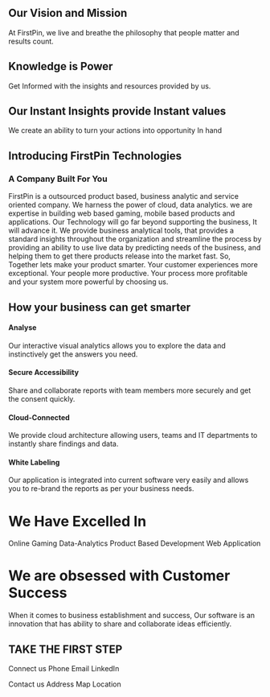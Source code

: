 

## Our Vision and Mission

At FirstPin, we live and breathe the philosophy that people matter and results count.

## Knowledge is Power 
Get Informed with the insights and resources provided by us. 

## Our Instant Insights provide Instant values
We create an ability to turn your actions into opportunity In hand
 

## Introducing FirstPin Technologies
### A Company Built For You
FirstPin is a outsourced product based, business analytic and service oriented company. We harness  the power of cloud, data analytics. we are expertise in building web based gaming, mobile based products and applications.
Our Technology will go far beyond supporting the business, It will advance it. We provide business analytical tools, that provides a standard insights throughout the organization and streamline the process by providing an ability to use live data by predicting needs of the business, and helping them to get there products release into the market fast. 
So, Together lets make your product smarter. Your customer experiences more exceptional. Your people more productive. Your process more profitable and your system more powerful by choosing us.

## How your business can get smarter

#### Analyse

Our interactive visual analytics allows you to explore the data and instinctively get the answers you need.

#### Secure Accessibility
Share and collaborate reports with team members more securely and get the consent quickly.

#### Cloud-Connected

We provide cloud architecture allowing users, teams and IT departments to instantly share findings and data.

#### White Labeling

Our application is integrated into current software very easily and allows you to re-brand the reports as per your business needs.

# We Have Excelled In

Online Gaming
Data-Analytics
Product Based Development
Web Application

# We are obsessed with Customer Success

When it comes to business establishment and success, Our software is an innovation that has ability to share and collaborate ideas efficiently.


## TAKE THE FIRST STEP

Connect us
Phone   			Email		  LinkedIn

Contact us
Address
Map Location
<!--stackedit_data:
eyJoaXN0b3J5IjpbLTE4NjcyNTcxMjcsLTE2NTc3MDUyNiw3Nz
E3NzI1NDMsNjE0OTAyNjQ3LC05NjA0NzI4NDcsLTkwNDA0NzQ0
LC0xMDA2NDk3NTkzLC0xODkzNDU5NzQzLDE0NDIwNzcxNDcsLT
E1MTU4NjQ1MjksMzAxODc3Njk3LC0xOTg4NzI4ODY1LC0xMjc5
NDk1NjE0LDEwNzEzNDA5MTAsLTE0NTIzNzAzMCwtMTM3Nzg1OT
YyLDEyMjQxOTAzOCwtMTg1MzU5OTA0MywtNTc4NTc1NzY5LC0x
MTA3OTc2OTIyXX0=
-->
